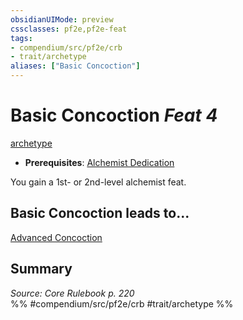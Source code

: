 ```yaml
---
obsidianUIMode: preview
cssclasses: pf2e,pf2e-feat
tags:
- compendium/src/pf2e/crb
- trait/archetype
aliases: ["Basic Concoction"]
---
```

# Basic Concoction  *Feat 4*  
[archetype](rules/traits/archetype.md "Archetype Feat Trait")  

- **Prerequisites**: [Alchemist Dedication](compendium/feats/alchemist-dedication.md)

You gain a 1st- or 2nd-level alchemist feat.

## Basic Concoction leads to...

[Advanced Concoction](compendium/feats/advanced-concoction.md)

## Summary

*Source: Core Rulebook p. 220*  
%% #compendium/src/pf2e/crb #trait/archetype %%